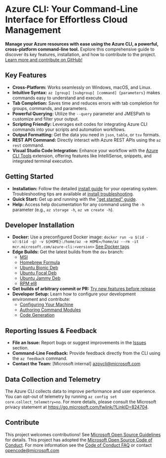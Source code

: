# Azure CLI: Your Command-Line Interface for Effortless Cloud Management

**Manage your Azure resources with ease using the Azure CLI, a powerful, cross-platform command-line tool.** Explore this comprehensive guide to discover its key features, installation, and how to contribute to the project.  [Learn more and contribute on GitHub!](https://github.com/Azure/azure-cli)

## Key Features

*   **Cross-Platform:** Works seamlessly on Windows, macOS, and Linux.
*   **Intuitive Syntax:**  `az [group] [subgroup] [command] {parameters}` makes commands easy to understand and execute.
*   **Tab Completion:**  Saves time and reduces errors with tab completion for groups, commands, and parameters.
*   **Powerful Querying:** Utilize the `--query` parameter and JMESPath to customize and filter your output.
*   **Scripting Friendly:** Leverages exit codes for integrating Azure CLI commands into your scripts and automation workflows.
*   **Output Formatting:**  Get the data you need in `json`, `table`, or `tsv` formats.
*   **REST API Command:** Directly interact with Azure REST APIs using the `az rest` command.
*   **Visual Studio Code Integration:** Enhance your workflow with the [Azure CLI Tools](https://marketplace.visualstudio.com/items?itemName=ms-vscode.azurecli) extension, offering features like IntelliSense, snippets, and integrated terminal execution.

## Getting Started

*   **Installation:** Follow the detailed [install guide](https://learn.microsoft.com/cli/azure/install-azure-cli) for your operating system.  Troubleshooting tips are available at [install troubleshooting](https://github.com/Azure/azure-cli/blob/dev/doc/install_troubleshooting.md).
*   **Quick Start:**  Get up and running with the ["get started" guide](https://learn.microsoft.com/cli/azure/get-started-with-az-cli2).
*   **Help:**  Access help documentation for any command using the `-h` parameter (e.g., `az storage -h`, `az vm create -h`).

## Developer Installation

*   **Docker:** Use a preconfigured Docker image: `docker run -u $(id -u):$(id -g) -v ${HOME}:/home/az -e HOME=/home/az --rm -it mcr.microsoft.com/azure-cli:<version>` [See Docker tags](https://mcr.microsoft.com/v2/azure-cli/tags/list)
*   **Edge Builds:**  Get the latest builds from the `dev` branch:
    *   [MSI](https://aka.ms/InstallAzureCliWindowsEdge)
    *   [Homebrew Formula](https://aka.ms/InstallAzureCliHomebrewEdge)
    *   [Ubuntu Bionic Deb](https://aka.ms/InstallAzureCliBionicEdge)
    *   [Ubuntu Focal Deb](https://aka.ms/InstallAzureCliFocalEdge)
    *   [Ubuntu Jammy Deb](https://aka.ms/InstallAzureCliJammyEdge)
    *   [RPM el8](https://aka.ms/InstallAzureCliRpmEl8Edge)
*   **Get builds of arbitrary commit or PR:** [Try new features before release](doc/try_new_features_before_release.md)
*   **Developer Setup:** Learn how to configure your development environment and contribute:
    *   [Configuring Your Machine](https://github.com/Azure/azure-cli/blob/dev/doc/configuring_your_machine.md)
    *   [Authoring Command Modules](https://github.com/Azure/azure-cli/tree/dev/doc/authoring_command_modules)
    *   [Code Generation](https://github.com/Azure/aaz-dev-tools)

## Reporting Issues & Feedback

*   **File an Issue:** Report bugs or suggest improvements in the [Issues](https://github.com/Azure/azure-cli/issues) section.
*   **Command-Line Feedback:** Provide feedback directly from the CLI using the `az feedback` command.
*   **Contact the Team:** \[Microsoft internal]  azpycli@microsoft.com

## Data Collection and Telemetry

The Azure CLI collects data to improve performance and user experience. You can opt-out of telemetry by running `az config set core.collect_telemetry=no`. For more details, please consult the Microsoft privacy statement at https://go.microsoft.com/fwlink/?LinkID=824704.

## Contribute

This project welcomes contributions! See [Microsoft Open Source Guidelines](https://opensource.microsoft.com/collaborate) for details. This project has adopted the [Microsoft Open Source Code of Conduct](https://opensource.microsoft.com/codeofconduct/). For more information see the [Code of Conduct FAQ](https://opensource.microsoft.com/codeofconduct/faq/) or contact [opencode@microsoft.com](mailto:opencode@microsoft.com)